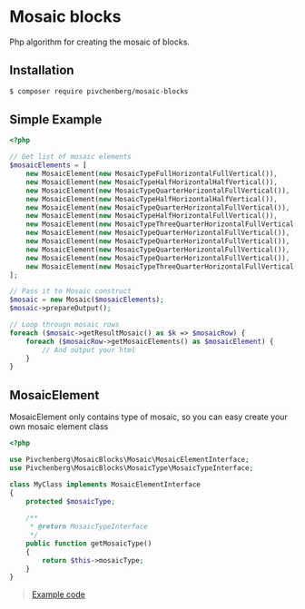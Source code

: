Mosaic blocks
=============
Php algorithm for creating the mosaic of blocks.

## Installation
```bash
$ composer require pivchenberg/mosaic-blocks
```

## Simple Example
```php
<?php 

// Get list of mosaic elements
$mosaicElements = [
    new MosaicElement(new MosaicTypeFullHorizontalFullVertical()),
    new MosaicElement(new MosaicTypeHalfHorizontalHalfVertical()),
    new MosaicElement(new MosaicTypeQuarterHorizontalFullVertical()),
    new MosaicElement(new MosaicTypeHalfHorizontalHalfVertical()),
    new MosaicElement(new MosaicTypeQuarterHorizontalFullVertical()),
    new MosaicElement(new MosaicTypeHalfHorizontalFullVertical()),
    new MosaicElement(new MosaicTypeThreeQuarterHorizontalFullVertical()),
    new MosaicElement(new MosaicTypeQuarterHorizontalFullVertical()),
    new MosaicElement(new MosaicTypeQuarterHorizontalFullVertical()),
    new MosaicElement(new MosaicTypeQuarterHorizontalFullVertical()),
    new MosaicElement(new MosaicTypeQuarterHorizontalFullVertical()),
    new MosaicElement(new MosaicTypeThreeQuarterHorizontalFullVertical()),
];

// Pass it to Mosaic construct
$mosaic = new Mosaic($mosaicElements);
$mosaic->prepareOutput();

// Loop througn mosaic rows
foreach ($mosaic->getResultMosaic() as $k => $mosaicRow) {
	foreach ($mosaicRow->getMosaicElements() as $mosaicElement) {
	    // And output your html
	}
}
```

## MosaicElement
MosaicElement only contains type of mosaic, so you can easy create your own mosaic element class
```php
<?php

use Pivchenberg\MosaicBlocks\Mosaic\MosaicElementInterface;
use Pivchenberg\MosaicBlocks\MosaicType\MosaicTypeInterface;

class MyClass implements MosaicElementInterface 
{
    protected $mosaicType;
    
    /**
     * @return MosaicTypeInterface
     */
    public function getMosaicType() 
    {
        return $this->mosaicType;
    }
}
```
> [Example code](https://github.com/pivchenberg/mosaicExample)
